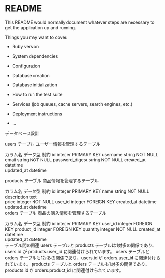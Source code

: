 # README

This README would normally document whatever steps are necessary to get the
application up and running.

Things you may want to cover:

* Ruby version

* System dependencies

* Configuration

* Database creation

* Database initialization

* How to run the test suite

* Services (job queues, cache servers, search engines, etc.)

* Deployment instructions

* ...

データベース設計

users テーブル
ユーザー情報を管理するテーブル

カラム名	データ型	制約
id	integer	PRIMARY KEY
username	string	NOT NULL
email	string	NOT NULL
password_digest	string	NOT NULL
created_at	datetime	
updated_at	datetime	

products テーブル
商品情報を管理するテーブル

カラム名	データ型	制約
id	integer	PRIMARY KEY
name	string	NOT NULL
description	text	
price	integer	NOT NULL
user_id	integer	FOREIGN KEY
created_at	datetime	
updated_at	datetime	
orders テーブル
商品の購入情報を管理するテーブル

カラム名	データ型	制約
id	integer	PRIMARY KEY
user_id	integer	FOREIGN KEY
product_id	integer	FOREIGN KEY
quantity	integer	NOT NULL
created_at	datetime	
updated_at	datetime	
テーブル間の関連
users テーブルと products テーブルは1対多の関係であり、users.id が products.user_id に関連付けられています。
users テーブルと orders テーブルも1対多の関係であり、users.id が orders.user_id に関連付けられています。
products テーブルと orders テーブルも1対多の関係であり、products.id が orders.product_id に関連付けられています。
